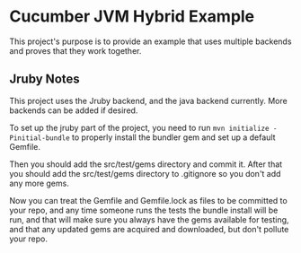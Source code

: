 # Cucumber JVM Hybrid Example

This project's purpose is to provide an example that uses multiple backends and proves that they work together.

## Jruby Notes

This project uses the Jruby backend, and the java backend currently. More backends can be added if desired.

To set up the jruby part of the project, you need to run `mvn initialize -Pinitial-bundle` to properly install the bundler gem
and set up a default Gemfile.

Then you should add the src/test/gems directory and commit it. After that you should add the src/test/gems directory
to .gitignore so you don't add any more gems.

Now you can treat the Gemfile and Gemfile.lock as files to be committed to your repo, and any time someone runs the tests
the bundle install will be run, and that will make sure you always have the gems available for testing, and that any
updated gems are acquired and downloaded, but don't pollute your repo.

